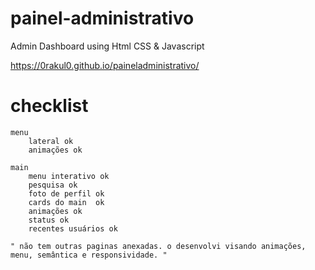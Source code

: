 # painel-administrativo
 Admin Dashboard using Html CSS & Javascript

 https://0rakul0.github.io/paineladministrativo/

# checklist
    menu 
        lateral ok
        animações ok

    main
        menu interativo ok
        pesquisa ok
        foto de perfil ok
        cards do main  ok
        animações ok
        status ok
        recentes usuários ok
        
    " não tem outras paginas anexadas. o desenvolvi visando animações, menu, semântica e responsividade. "
